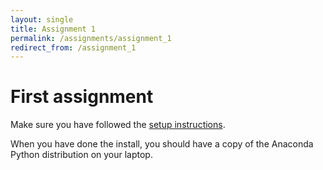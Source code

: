 ```yaml
---
layout: single
title: Assignment 1
permalink: /assignments/assignment_1
redirect_from: /assignment_1
---
```


# First assignment

Make sure you have followed the [setup instructions](../setup).

When you have done the install, you should have a copy of the Anaconda Python
distribution on your laptop.
